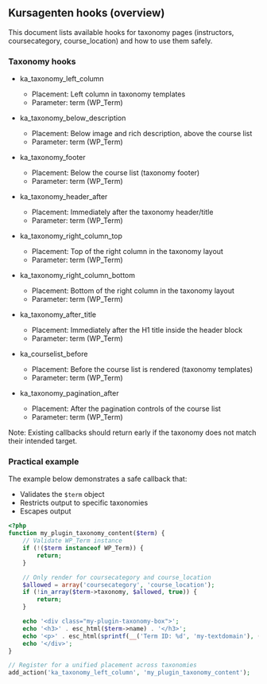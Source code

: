## Kursagenten hooks (overview)

This document lists available hooks for taxonomy pages (instructors, coursecategory, course_location) and how to use them safely.

### Taxonomy hooks

- ka_taxonomy_left_column
  - Placement: Left column in taxonomy templates
  - Parameter: term (WP_Term)

- ka_taxonomy_below_description
  - Placement: Below image and rich description, above the course list
  - Parameter: term (WP_Term)

- ka_taxonomy_footer
  - Placement: Below the course list (taxonomy footer)
  - Parameter: term (WP_Term)

- ka_taxonomy_header_after
  - Placement: Immediately after the taxonomy header/title
  - Parameter: term (WP_Term)

- ka_taxonomy_right_column_top
  - Placement: Top of the right column in the taxonomy layout
  - Parameter: term (WP_Term)

- ka_taxonomy_right_column_bottom
  - Placement: Bottom of the right column in the taxonomy layout
  - Parameter: term (WP_Term)

- ka_taxonomy_after_title
  - Placement: Immediately after the H1 title inside the header block
  - Parameter: term (WP_Term)

- ka_courselist_before
  - Placement: Before the course list is rendered (taxonomy templates)
  - Parameter: term (WP_Term)

- ka_taxonomy_pagination_after
  - Placement: After the pagination controls of the course list
  - Parameter: term (WP_Term)

Note: Existing callbacks should return early if the taxonomy does not match their intended target.

### Practical example

The example below demonstrates a safe callback that:
- Validates the `$term` object
- Restricts output to specific taxonomies
- Escapes output

```php
<?php
function my_plugin_taxonomy_content($term) {
    // Validate WP_Term instance
    if (!($term instanceof WP_Term)) {
        return;
    }

    // Only render for coursecategory and course_location
    $allowed = array('coursecategory', 'course_location');
    if (!in_array($term->taxonomy, $allowed, true)) {
        return;
    }

    echo '<div class="my-plugin-taxonomy-box">';
    echo '<h3>' . esc_html($term->name) . '</h3>';
    echo '<p>' . esc_html(sprintf(__('Term ID: %d', 'my-textdomain'), (int)$term->term_id)) . '</p>';
    echo '</div>';
}

// Register for a unified placement across taxonomies
add_action('ka_taxonomy_left_column', 'my_plugin_taxonomy_content');
```
